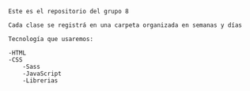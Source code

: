     Este es el repositorio del grupo 8

    Cada clase se registrá en una carpeta organizada en semanas y días

    Tecnología que usaremos:

    -HTML
    -CSS
        -Sass
        -JavaScript
        -Librerias
        
